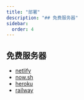 ```yaml
---
title: "部署"
description: "## 免费服务器"
sidebar:
  order: 4
---
```



## 免费服务器
- [netlify](https://www.netlify.com/)
- [now.sh](https://zeit.co/now)
- [heroku](https://www.heroku.com/)
- [railway](https://railway.app/)